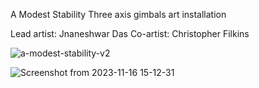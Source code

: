 A Modest Stability 
Three axis gimbals art installation

Lead artist: Jnaneshwar Das 
Co-artist: Christopher Filkins 

![a-modest-stability-v2](https://github.com/darknight-007/a-modest-stability/assets/3958994/21ffcc8b-81b4-4c59-a9a4-6b0abdff452c)

![Screenshot from 2023-11-16 15-12-31](https://github.com/darknight-007/a-modest-stability/assets/3958994/bea6d74d-4bcb-4941-a746-18ecfa4f8adc)
